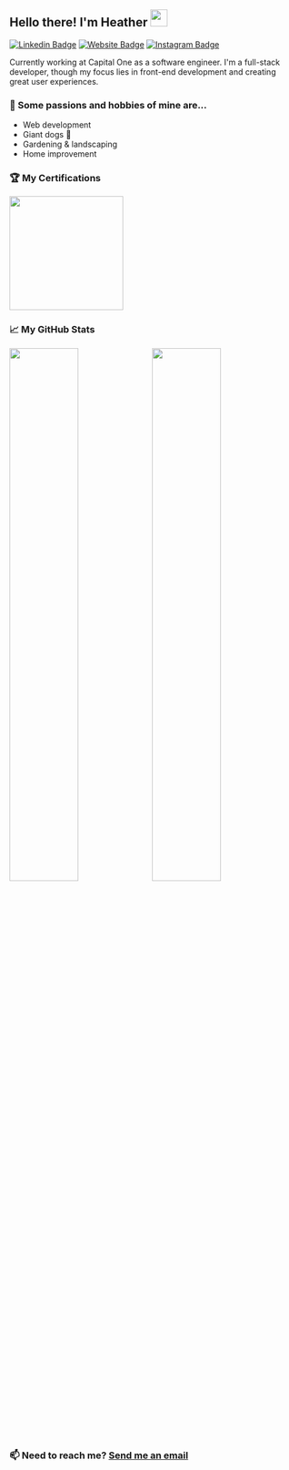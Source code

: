 ## Hello there! I'm Heather <img src="https://raw.githubusercontent.com/MartinHeinz/MartinHeinz/master/wave.gif" width="30px">

[![Linkedin Badge](https://img.shields.io/badge/-LinkedIn-0e76a8?style=flat-square&logo=Linkedin&logoColor=white)](https://linkedin.com/in/haobrientx)
[![Website Badge](https://img.shields.io/badge/Website-3b5998?style=flat-square&logo=google-chrome&logoColor=white)](https://haobrien.com)
[![Instagram Badge](https://img.shields.io/badge/-Instagram-e4405f?style=flat-square&logo=Instagram&logoColor=white)](https://instagram.com/hazelhob/)

Currently working at Capital One as a software engineer. I'm a full-stack developer, though my focus lies in front-end development and creating great user experiences.

### 🧡 Some passions and hobbies of mine are...
- Web development
- Giant dogs 🐶 
- Gardening & landscaping
- Home improvement



### 🏆 My Certifications 

<a target="_blank" href="https://www.credly.com/badges/b39fbaa6-2f42-412b-953b-41c907056f83/public_url">
<img src="https://images.credly.com/size/340x340/images/0e284c3f-5164-4b21-8660-0d84737941bc/image.png" width="200" height="200">
</a>



### 📈 My GitHub Stats

<p>
 <img width="49%" src="https://github-readme-stats.vercel.app/api?username=haobrien&show_icons=true">
<img width="49%" src="https://github-readme-stats.vercel.app/api/top-langs/?username=haobrien&layout=compact">
</p>



### 📫 Need to reach me? [Send me an email](mailto:haobrientx@gmail.com)

<!--
**haobrien/haobrien** is a ✨ _special_ ✨ repository because its `README.md` (this file) appears on your GitHub profile.

Here are some ideas to get you started:

- 🔭 I’m currently working on ...
- 🌱 I’m currently learning ...
- 👯 I’m looking to collaborate on ...
- 🤔 I’m looking for help with ...
- 💬 Ask me about ...
- 📫 How to reach me: ...
- 😄 Pronouns: ...
- ⚡ Fun fact: ...
-->
